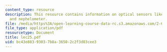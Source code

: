 ```yaml
---
content_type: resource
description: This resource contains information on optical sensors like shadowgraph
  and nephelometer.
file: /media/https%3A/open-learning-course-data-rc.s3.amazonaws.com/2-693-principles-of-oceanographic-instrument-systems-sensors-and-measurements-13-998-spring-2004/bc43e88393037b8a36502c2f3d03cee3_lec25.pdf
file_type: application/pdf
resourcetype: Document
title: lec25.pdf
uid: bc43e883-9303-7b8a-3650-2c2f3d03cee3
---
```

